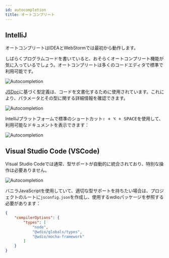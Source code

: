 ```yaml
---
id: autocompletion
title: オートコンプリート
---
```


## IntelliJ

オートコンプリートはIDEAとWebStormでは最初から動作します。

しばらくプログラムコードを書いていると、おそらくオートコンプリート機能が気に入っているでしょう。オートコンプリートは多くのコードエディタで標準で利用可能です。

![Autocompletion](/img/autocompletion/0.png)

[JSDoc](http://usejsdoc.org/)に基づく型定義は、コードを文書化するために使用されています。これにより、パラメータとその型に関する詳細情報を確認できます。

![Autocompletion](/img/autocompletion/1.png)

IntelliJプラットフォームで標準のショートカット<kbd>⇧ + ⌥ + SPACE</kbd>を使用して、利用可能なドキュメントを表示できます：

![Autocompletion](/img/autocompletion/2.png)

## Visual Studio Code (VSCode)

Visual Studio Codeでは通常、型サポートが自動的に統合されており、特別な操作は必要ありません。

![Autocompletion](/img/autocompletion/14.png)

バニラJavaScriptを使用していて、適切な型サポートを持ちたい場合は、プロジェクトのルートに`jsconfig.json`を作成し、使用するwdioパッケージを参照する必要があります：

```json title="jsconfig.json"
{
    "compilerOptions": {
        "types": [
            "node",
            "@wdio/globals/types",
            "@wdio/mocha-framework"
        ]
    }
}
```